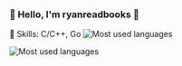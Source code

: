 ### 👋 Hello, I'm ryanreadbooks 👋

<!--
**ryanreadbooks/ryanreadbooks** is a ✨ _special_ ✨ repository because its `README.md` (this file) appears on your GitHub profile.

Here are some ideas to get you started:

- 🔭 I’m currently working on ...
- 🌱 I’m currently learning ...
- 👯 I’m looking to collaborate on ...
- 🤔 I’m looking for help with ...
- 💬 Ask me about ...
- 📫 How to reach me: ...
- 😄 Pronouns: ...
- ⚡ Fun fact: ...
-->

🔭 Skills: C/C++, Go
![Most used languages](https://github-readme-stats.vercel.app/api/top-langs?username=ryanreadbooks&show_icons=true&count_private=true&theme=gotham)

![Most used languages](https://github-readme-stats.vercel.app/api/top-langs/?username=ryanreadbooks&layout=compact&hide_border=true&langs_count=10)
